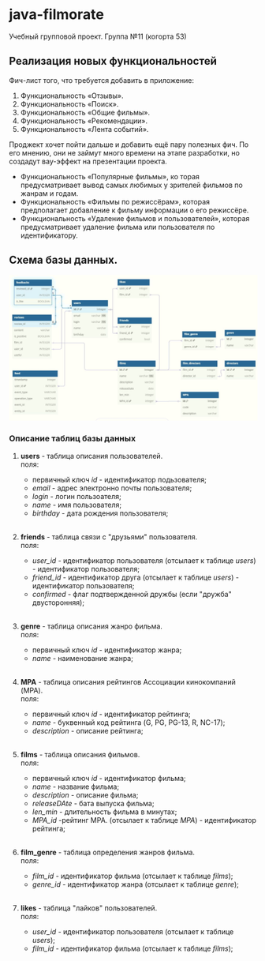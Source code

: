 # java-filmorate
Учебный групповой проект. Группа №11 (когорта 53) 

## Реализация новых функциональностей

Фич-лист того, что требуется добавить в приложение:<br>
1. Функциональность «Отзывы».<br>
2. Функциональность «Поиск».<br>
3. Функциональность «Общие фильмы».<br>
4. Функциональность «Рекомендации».<br>
5. Функциональность «Лента событий».<br>

Проджект хочет пойти дальше и добавить ещё пару полезных фич. По его мнению, они не займут много времени на этапе разработки, 
но создадут вау-эффект на презентации проекта.<br>
- Функциональность «Популярные фильмы», ко торая предусматривает вывод самых любимых у зрителей фильмов по жанрам и годам.
- Функциональность «Фильмы по режиссёрам», которая предполагает добавление к фильму информации о его режиссёре.
- Функциональность «Удаление фильмов и пользователей», которая предусматривает удаление фильма или пользователя по идентификатору.

## Схема базы данных.

![схема базы данных](/schema.png)


### Описание таблиц базы данных

1. **users** - таблица описания пользователей.<br>
поля:
    - первичный ключ *id* - идентификатор подьзователя;
    - *email* - адрес электронно почты пользователя;
    - *login* - логин пользоателя;
    - *name* - имя пользователя;
    - *birthday* - дата рождения пользователя;
    
    <br>
2. **friends** - таблица связи с "друзьями" пользователя.<br>
   поля:
   - *user_id* - идентификатор пользователя (отсылает к таблице *users*) - идентификатор пользователя;
   - *friend_id* - идентификатор друга (отсылает к таблице *users*) - идентификатор пользователя;
   - *confirmed* - флаг подтвержденной дружбы (если "дружба" двусторонняя);
   
   <br>
3. **genre** - таблица описания жанро фильма.<br>
   поля:
   -  первичный ключ *id* - идентификатор жанра;
   - *name* - наименование жанра;

   <br>
4. **MPA** - таблица описания рейтингов Ассоциации кинокомпаний (MPA).<br>
   поля: 
   - первичный ключ *id* - идентификатор рейтинга;
   - *name* - буквенный код рейтинга (G, PG, PG-13, R, NC-17);
   - *description* - описание рейтинга;
   
   <br>
5. **films** - таблица описания фильмов. <br>
   поля:
   - первичный ключ *id* - идентификатор фильма;
   - *name* - название фильма;
   - *description* - описание фильма;
   - *releaseDAte* - бата выпуска фильма;
   - *len_min* - длительность фильма в минутах; 
   - *MPA_id* -рейтинг MPA. (отсылает к таблице *MPA*) - идентификатор рейтинга;
   
   <br>
6. **film_genre** - таблица определения жанров фильма.<br>
   поля:
   - *film_id* - идентификатор фильма (отсылает к таблице *films*);
   - *genre_id* - идентификатор жанра (отсылает к таблице *genre*);
   
   <br>
7. **likes** - таблица "лайков" пользователей.<br>
   поля:
   - *user_id* - идентификатор пользователя (отсылает к таблице *users*);
   - *film_id* - идентификатор фильма (отсылает к таблице *films*);

